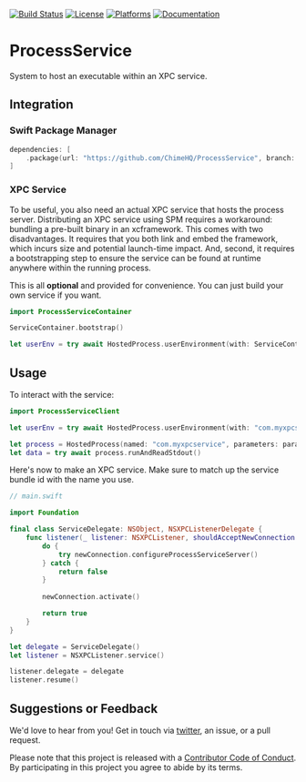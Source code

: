 [![Build Status][build status badge]][build status]
[![License][license badge]][license]
[![Platforms][platforms badge]][platforms]
[![Documentation][documentation badge]][documentation]

# ProcessService
System to host an executable within an XPC service.

## Integration

### Swift Package Manager

```swift
dependencies: [
    .package(url: "https://github.com/ChimeHQ/ProcessService", branch: "main")
]
```

### XPC Service

To be useful, you also need an actual XPC service that hosts the process server. Distributing an XPC service using SPM requires a workaround: bundling a pre-built binary in an xcframework. This comes with two disadvantages. It requires that you both link and embed the framework, which incurs size and potential launch-time impact. And, second, it requires a bootstrapping step to ensure the service can be found at runtime anywhere within the running process.

This is all **optional** and provided for convenience. You can just build your own service if you want.

```swift
import ProcessServiceContainer

ServiceContainer.bootstrap()

let userEnv = try await HostedProcess.userEnvironment(with: ServiceContainer.name)
```

## Usage

To interact with the service:

```swift
import ProcessServiceClient

let userEnv = try await HostedProcess.userEnvironment(with: "com.myxpcservice")

let process = HostedProcess(named: "com.myxpcservice", parameters: params)
let data = try await process.runAndReadStdout()
```

Here's now to make an XPC service. Make sure to match up the service bundle id with the name you use.

```swift
// main.swift

import Foundation

final class ServiceDelegate: NSObject, NSXPCListenerDelegate {
    func listener(_ listener: NSXPCListener, shouldAcceptNewConnection newConnection: NSXPCConnection) -> Bool {
        do {
            try newConnection.configureProcessServiceServer()
        } catch {
            return false
        }
        
        newConnection.activate()

        return true
    }
}

let delegate = ServiceDelegate()
let listener = NSXPCListener.service()

listener.delegate = delegate
listener.resume()
```

## Suggestions or Feedback

We'd love to hear from you! Get in touch via [twitter](https://twitter.com/chimehq), an issue, or a pull request.

Please note that this project is released with a [Contributor Code of Conduct](CODE_OF_CONDUCT.md). By participating in this project you agree to abide by its terms.

[build status]: https://github.com/ChimeHQ/ProcessService/actions
[build status badge]: https://github.com/ChimeHQ/ProcessService/workflows/CI/badge.svg
[license]: https://opensource.org/licenses/BSD-3-Clause
[license badge]: https://img.shields.io/github/license/ChimeHQ/ProcessService
[platforms]: https://swiftpackageindex.com/ChimeHQ/ProcessService
[platforms badge]: https://img.shields.io/endpoint?url=https%3A%2F%2Fswiftpackageindex.com%2Fapi%2Fpackages%2FChimeHQ%2FProcessService%2Fbadge%3Ftype%3Dplatforms
[documentation]: https://swiftpackageindex.com/ChimeHQ/ProcessService/main/documentation
[documentation badge]: https://img.shields.io/badge/Documentation-DocC-blue

